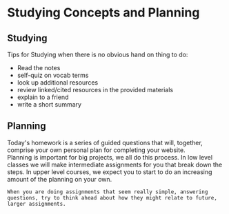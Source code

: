 # Studying Concepts and Planning


## Studying 

Tips for Studying when there is no obvious hand on thing to do: 

- Read the notes
- self-quiz on vocab terms
- look up additional resources
- review linked/cited resources in the provided materials
- explain to a friend
- write a short summary

## Planning

Today's homework is a series of guided questions that will, together, comprise your own personal plan for completing your website.  
Planning is important for big projects, we all do this process. 
In low level classes we will make intermediate assignments for you that break down the steps.
In upper level courses, we expect you to start to do an increasing amount of the planning  on your own.  

```{hint}
When you are doing assignments that seem really simple, answering questions, try to think ahead about how they might relate to future, larger assignments. 
```